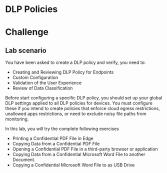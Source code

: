 
# DLP Policies 
# Challenge
 
## Lab scenario

You have been asked to create a DLP policy and verify, you need to:

- Creating and Reviewing DLP Policy for Endpoints
- Custom Configuration
- Validation of the User Experience
- Review of Data Classification

Before start configuring a specific DLP policy, you should set up your global DLP settings applied to all DLP policies for devices. You must configure these if you intend to create policies that enforce cloud egress restrictions, unallowed apps restrictions, or need to exclude noisy file paths from monitoring. 


In this lab, you will try the complete following exercises
- Printing a Confidential PDF File in Edge
- Copying Data from a Confidential PDF File
- Opening a Confidential PDF File in a third-party browser or application
- Copying Data from a Confidential Microsoft Word File to another Document.
- Copying a Confidential Microsoft Word File to as USB Drive
